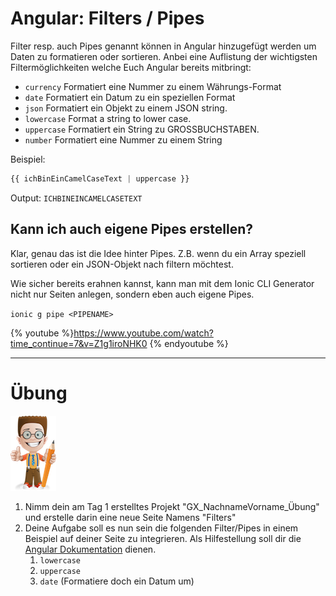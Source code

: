 # Angular: Filters / Pipes

Filter resp. auch Pipes genannt können in Angular hinzugefügt werden um Daten zu formatieren oder sortieren. Anbei eine Auflistung der wichtigsten Filtermöglichkeiten welche Euch Angular bereits mitbringt:

* `currency` Formatiert eine Nummer zu einem Währungs-Format
* `date` Formatiert ein Datum zu ein speziellen Format
* `json` Formatiert ein Objekt zu einem JSON string.
* `lowercase` Format a string to lower case.
* `uppercase` Formatiert ein String zu GROSSBUCHSTABEN.
* `number` Formatiert eine Nummer zu einem String



Beispiel:
```js
{{ ichBinEinCamelCaseText | uppercase }} 
```
Output:
`ICHBINEINCAMELCASETEXT`

## Kann ich auch eigene Pipes erstellen?
Klar, genau das ist die Idee hinter Pipes. Z.B. wenn du ein Array speziell sortieren oder ein JSON-Objekt nach filtern möchtest.

Wie sicher bereits erahnen kannst, kann man mit dem Ionic CLI Generator nicht nur Seiten anlegen, sondern eben auch eigene Pipes.

`ionic g pipe <PIPENAME>`

{% youtube %}https://www.youtube.com/watch?time_continue=7&v=Z1g1iroNHK0
 {% endyoutube %}

















---

# Übung

![](/_allgemein/ralph_uebung.png)

1. Nimm dein am Tag 1 erstelltes  Projekt "GX\_NachnameVorname\_Übung" und erstelle darin eine neue Seite Namens "Filters" 
2. Deine Aufgabe soll es nun sein die folgenden Filter/Pipes in einem Beispiel auf deiner Seite zu integrieren. Als Hilfestellung soll dir die [Angular Dokumentation](https://angular.io/guide/pipes) dienen.
   1. `lowercase`
   2. `uppercase`
   3. `date` \(Formatiere doch ein Datum um\)

  


